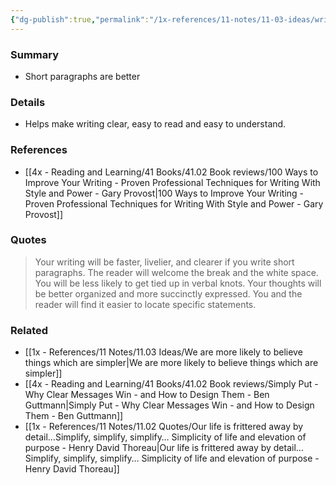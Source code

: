 ```yaml
---
{"dg-publish":true,"permalink":"/1x-references/11-notes/11-03-ideas/write-short-paragraphs/","title":"Write short paragraphs","created":"2024-09-29T09:05:54.862+03:00","updated":"2024-09-29T10:45:30.619+03:00"}
---
```



### Summary
- Short paragraphs are better

### Details
- Helps make writing clear, easy to read and easy to understand.

### References
- [[4x - Reading and Learning/41 Books/41.02 Book reviews/100 Ways to Improve Your Writing - Proven Professional Techniques for Writing With Style and Power - Gary Provost\|100 Ways to Improve Your Writing - Proven Professional Techniques for Writing With Style and Power - Gary Provost]]

### Quotes
> Your writing will be faster, livelier, and clearer if you write short paragraphs. The reader will welcome the break and the white space. You will be less likely to get tied up in verbal knots. Your thoughts will be better organized and more succinctly expressed. You and the reader will find it easier to locate specific statements.


### Related
- [[1x - References/11 Notes/11.03 Ideas/We are more likely to believe things which are simpler\|We are more likely to believe things which are simpler]]
- [[4x - Reading and Learning/41 Books/41.02 Book reviews/Simply Put - Why Clear Messages Win - and How to Design Them - Ben Guttmann\|Simply Put - Why Clear Messages Win - and How to Design Them - Ben Guttmann]]
- [[1x - References/11 Notes/11.02 Quotes/Our life is frittered away by detail…Simplify, simplify, simplify… Simplicity of life and elevation of purpose - Henry David Thoreau\|Our life is frittered away by detail…Simplify, simplify, simplify… Simplicity of life and elevation of purpose - Henry David Thoreau]]